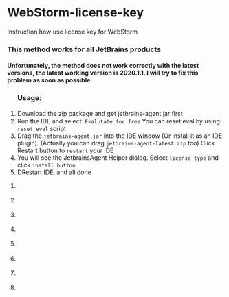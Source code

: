 # WebStorm-license-key
Instruction how use license key for WebStorm

<h3>This method works for all JetBrains products</h3>
<h4>Unfortunately, the method does not work correctly with the latest versions, the latest working version is 2020.1.1. I will try to fix this problem as soon as possible.</h4>

 <ol>
    <h3>Usage:</h3>
    <li>Download the zip package and get jetbrains-agent.jar ﬁrst</li>
    <li>Run the IDE and select: <code>Evalutate for free</code> You can reset eval by using: <code>reset_eval</code> script</li>
    <li>Drag the <code>jetbrains-agent.jar</code> into the IDE window (Or install it as an IDE plugin). (Actually you can drag <code>jetbrains-agent-latest.zip</code> too) Click Restart button to <code>restart</code> your IDE</li>
    <li>You will see the JetbrainsAgent Helper dialog. Select <code>license type</code> and click <code>install button</code> </li>
    <li>DRestart IDE, and all done</li>
  </ol>
   <ol>
    <li><img src="https://sun9-16.userapi.com/c858032/v858032198/1d60a8/P8SAM0mzTVs.jpg" alt=""></li><br>
    <li><img src="https://sun9-66.userapi.com/c858032/v858032198/1d60b0/cGPpmRNzli4.jpg" alt=""></li><br>
    <li><img src="https://sun9-22.userapi.com/c858032/v858032198/1d60c7/i80JkuAAw20.jpg" alt=""></li><br>
    <li><img src="https://sun9-54.userapi.com/c858032/v858032198/1d60d0/yMjELnaE87E.jpg" alt=""></li><br>
    <li><img src="https://sun9-48.userapi.com/c858032/v858032198/1d60d9/SqqXvTzwzsA.jpg" alt=""></li><br>
    <li><img src="https://sun9-36.userapi.com/c858032/v858032198/1d60e1/HG7Ra3CssYk.jpg" alt=""></li><br>
    <li><img src="https://sun9-49.userapi.com/c858032/v858032198/1d60e8/NVcYYUi5Lx8.jpg" alt=""></li><br>
    <li><img src="https://sun9-3.userapi.com/c858032/v858032198/1d610e/jDPiPBaGq3A.jpg" alt=""></li>
  </ol>
